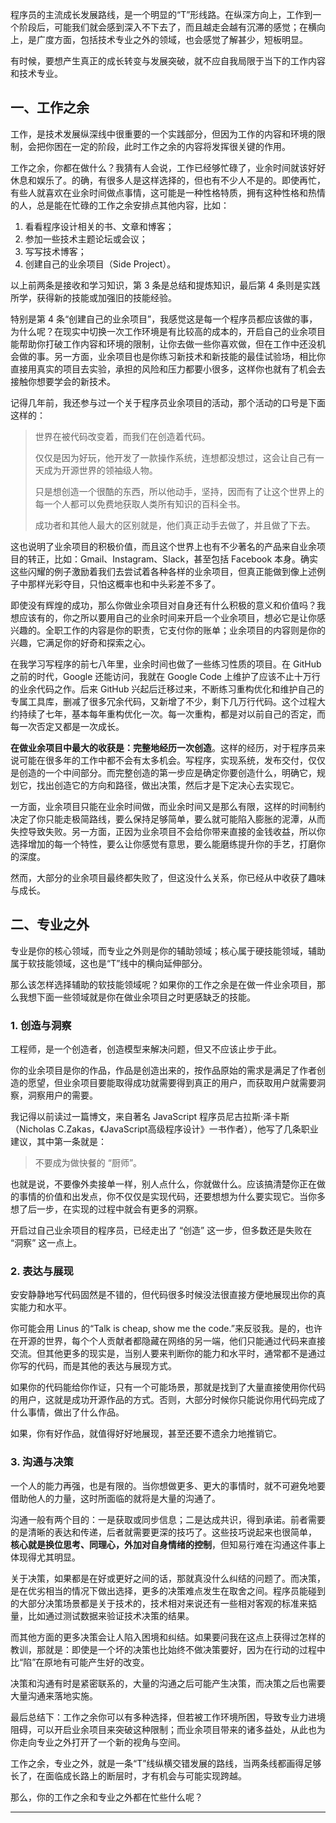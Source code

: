 程序员的主流成长发展路线，是一个明显的“T”形线路。在纵深方向上，工作到一个阶段后，可能我们就会感到深入不下去了，而且越走会越有沉滞的感觉；在横向上，是广度方面，包括技术专业之外的领域，也会感觉了解甚少，短板明显。

有时候，要想产生真正的成长转变与发展突破，就不应自我局限于当下的工作内容和技术专业。

## 一、工作之余

工作，是技术发展纵深线中很重要的一个实践部分，但因为工作的内容和环境的限制，会把你困在一定的阶段，此时工作之余的内容将发挥很关键的作用。

工作之余，你都在做什么？我猜有人会说，工作已经够忙碌了，业余时间就该好好休息和娱乐了。的确，有很多人是这样选择的，但也有不少人不是的。即使再忙，有些人就喜欢在业余时间做点事情，这可能是一种性格特质，拥有这种性格和热情的人，总是能在忙碌的工作之余安排点其他内容，比如：

1. 看看程序设计相关的书、文章和博客；
2. 参加一些技术主题论坛或会议；
3. 写写技术博客；
4. 创建自己的业余项目（Side Project）。

以上前两条是接收和学习知识，第 3 条是总结和提炼知识，最后第 4 条则是实践所学，获得新的技能或加强旧的技能经验。

特别是第 4 条“创建自己的业余项目”，我感觉这是每一个程序员都应该做的事，为什么呢？在现实中切换一次工作环境是有比较高的成本的，开启自己的业余项目能帮助你打破工作内容和环境的限制，让你去做一些你喜欢做，但在工作中还没机会做的事。另一方面，业余项目也是你练习新技术和新技能的最佳试验场，相比你直接用真实的项目去实验，承担的风险和压力都要小很多，这样你也就有了机会去接触你想要学会的新技术。

记得几年前，我还参与过一个关于程序员业余项目的活动，那个活动的口号是下面这样的：

> 世界在被代码改变着，而我们在创造着代码。
>
> 仅仅是因为好玩，他开发了一款操作系统，连想都没想过，这会让自己有一天成为开源世界的领袖级人物。
>
> 只是想创造一个很酷的东西，所以他动手，坚持，因而有了让这个世界上的每一个人都可以免费地获取人类所有知识的百科全书。
>
> 成功者和其他人最大的区别就是，他们真正动手去做了，并且做了下去。

这也说明了业余项目的积极价值，而且这个世界上也有不少著名的产品来自业余项目的转正，比如：Gmail、Instagram、Slack，甚至包括 Facebook 本身。确实这些闪耀的例子激励着我们去尝试着各种各样的业余项目，但真正能做到像上述例子中那样光彩夺目，只怕这概率也和中头彩差不多了。

即使没有辉煌的成功，那么你做业余项目对自身还有什么积极的意义和价值吗？我想应该有的，你之所以要用自己的业余时间来开启一个业余项目，想必它是让你感兴趣的。全职工作的内容是你的职责，它支付你的账单；业余项目的内容则是你的兴趣，它满足你的好奇和探索之心。

在我学习写程序的前七八年里，业余时间也做了一些练习性质的项目。在 GitHub 之前的时代，Google 还能访问，我就在 Google Code 上维护了应该不止十万行的业余代码之作。后来 GitHub 兴起后迁移过来，不断练习重构优化和维护自己的专属工具库，删减了很多冗余代码，又新增了不少，剩下几万行代码。这个过程大约持续了七年，基本每年重构优化一次。每一次重构，都是对以前自己的否定，而每一次否定又都是一次成长。

**在做业余项目中最大的收获是：完整地经历一次创造**。这样的经历，对于程序员来说可能在很多年的工作中都不会有太多机会。写程序，实现系统，发布交付，仅仅是创造的一个中间部分。而完整创造的第一步应是确定你要创造什么，明确它，规划它，找出创造它的方向和路径，做出决策，然后才是下定决心去实现它。

一方面，业余项目只能在业余时间做，而业余时间又是那么有限，这样的时间制约决定了你只能走极简路线，要么保持足够简单，要么就可能陷入膨胀的泥潭，从而失控导致失败。另一方面，正因为业余项目不会给你带来直接的金钱收益，所以你选择增加的每一个特性，要么让你感觉有意思，要么能磨练提升你的手艺，打磨你的深度。

然而，大部分的业余项目最终都失败了，但这没什么关系，你已经从中收获了趣味与成长。

## 二、专业之外

专业是你的核心领域，而专业之外则是你的辅助领域；核心属于硬技能领域，辅助属于软技能领域，这也是“T”线中的横向延伸部分。

那么该怎样选择辅助的软技能领域呢？如果你的工作之余是在做一件业余项目，那么我想下面一些领域就是你在做业余项目之时更感缺乏的技能。

### 1\. 创造与洞察

工程师，是一个创造者，创造模型来解决问题，但又不应该止步于此。

你的业余项目是你的作品，作品是创造出来的，按作品原始的需求是满足了作者创造的愿望，但业余项目要能取得成功就需要得到真正的用户，而获取用户就需要洞察，洞察用户的需要。

我记得以前读过一篇博文，来自著名 JavaScript 程序员尼古拉斯·泽卡斯（Nicholas C.Zakas，《JavaScript高级程序设计》一书作者），他写了几条职业建议，其中第一条就是：

> 不要成为做快餐的 “厨师”。

也就是说，不要像外卖接单一样，别人点什么，你就做什么。应该搞清楚你正在做的事情的价值和出发点，你不仅仅是实现代码，还要想想为什么要实现它。当你多想了后一步，在实现的过程中就会有更多的洞察。

开启过自己业余项目的程序员，已经走出了 “创造” 这一步，但多数还是失败在 “洞察” 这一点上。

### 2\. 表达与展现

安安静静地写代码固然是不错的，但代码很多时候没法很直接方便地展现出你的真实能力和水平。

你可能会用 Linus 的“Talk is cheap, show me the code.”来反驳我。是的，也许在开源的世界，每个个人贡献者都隐藏在网络的另一端，他们只能通过代码来直接交流。但其他更多的现实是，当别人要来判断你的能力和水平时，通常都不是通过你写的代码，而是其他的表达与展现方式。

如果你的代码能给你作证，只有一个可能场景，那就是找到了大量直接使用你代码的用户，这就是成功开源作品的方式。否则，大部分时候你只能说你用代码完成了什么事情，做出了什么作品。

如果，你有好作品，就值得好好地展现，甚至还要不遗余力地推销它。

### 3\. 沟通与决策

一个人的能力再强，也是有限的。当你想做更多、更大的事情时，就不可避免地要借助他人的力量，这时所面临的就将是大量的沟通了。

沟通一般有两个目的：一是获取或同步信息；二是达成共识，得到承诺。前者需要的是清晰的表达和传递，后者就需要更深的技巧了。这些技巧说起来也很简单， **核心就是换位思考、同理心，外加对自身情绪的控制**，但知易行难在沟通这件事上体现得尤其明显。

关于决策，如果都是在好或更好之间的话，那就真没什么纠结的问题了。而决策，是在优劣相当的情况下做出选择，更多的决策难点发生在取舍之间。程序员能碰到的大部分决策场景都是关于技术的，技术相对来说还有一些相对客观的标准来掂量，比如通过测试数据来验证技术决策的结果。

而其他方面的更多决策会让人陷入困境和纠结。如果要问我在这点上获得过怎样的教训，那就是：即使是一个坏的决策也比始终不做决策要好，因为在行动的过程中比“陷”在原地有可能产生好的改变。

决策和沟通有时是紧密联系的，大量的沟通之后可能产生决策，而决策之后也需要大量沟通来落地实施。

最后总结下：工作之余你可以有多种选择，但若被工作环境所困，导致专业力进境阻碍，可以开启业余项目来突破这种限制；而业余项目带来的诸多益处，从此也为你走向专业之外打开了一个新的视角与空间。

工作之余，专业之外，就是一条“T”线纵横交错发展的路线，当两条线都画得足够长了，在面临成长路上的断层时，才有机会与可能实现跨越。

那么，你的工作之余和专业之外都在忙些什么呢？

* * *
